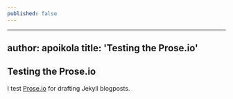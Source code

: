 ```yaml
---
published: false
---
```

 ---
 author: apoikola
 title: 'Testing the Prose.io'
 ---

## Testing the Prose.io

I test [Prose.io](http://prose.io/) for drafting Jekyll blogposts.

